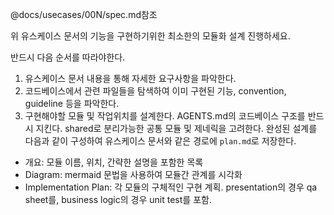 @docs/usecases/00N/spec.md참조

위 유스케이스 문서의 기능을 구현하기위한 최소한의 모듈화 설계 진행하세요.

반드시 다음 순서를 따라야한다.

1. 유스케이스 문서 내용을 통해 자세한 요구사항을 파악한다.
2. 코드베이스에서 관련 파일들을 탐색하여 이미 구현된 기능, convention, guideline 등을 파악한다.
3. 구현해야할 모듈 및 작업위치를 설계한다. AGENTS.md의 코드베이스 구조를 반드시 지킨다. shared로 분리가능한 공통 모듈 및 제네릭을 고려한다.
   완성된 설계를 다음과 같이 구성하여 유스케이스 문서와 같은 경로에 `plan.md`로 저장한다.

- 개요: 모듈 이름, 위치, 간략한 설명을 포함한 목록
- Diagram: mermaid 문법을 사용하여 모듈간 관계를 시각화
- Implementation Plan: 각 모듈의 구체적인 구현 계획. presentation의 경우 qa sheet를, business logic의 경우 unit test를 포함.
